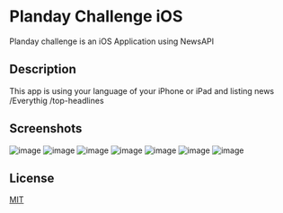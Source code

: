 # Planday Challenge iOS 

Planday challenge is an iOS Application using NewsAPI

## Description

This app is using your language of your iPhone or iPad and listing news
/Everythig
/top-headlines

## Screenshots
![image](https://i.imgur.com/PtyUmeZ.png)
![image](https://i.imgur.com/NhTxm1N.png)
![image](https://i.imgur.com/J17P6Cq.png)
![image](https://i.imgur.com/OxUZ2tw.png)
![image](https://i.imgur.com/gUoUAMf.png)
![image](https://i.imgur.com/X2dRPEZ.png)
![image](https://i.imgur.com/ylyGmGp.png)

## License
[MIT](https://choosealicense.com/licenses/mit/)
